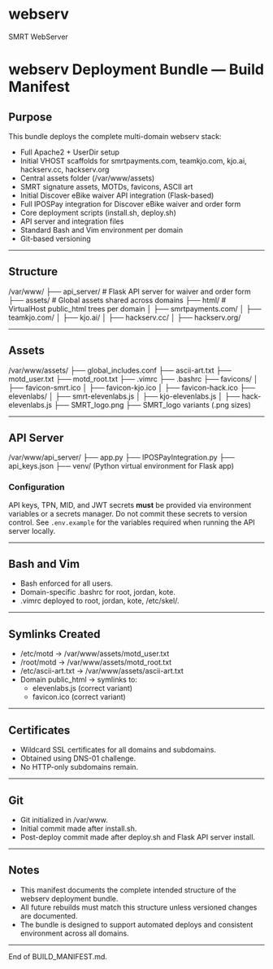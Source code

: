 # webserv
SMRT WebServer
# webserv Deployment Bundle — Build Manifest

## Purpose

This bundle deploys the complete multi-domain webserv stack:

- Full Apache2 + UserDir setup
- Initial VHOST scaffolds for smrtpayments.com, teamkjo.com, kjo.ai, hackserv.cc, hackserv.org
- Central assets folder (/var/www/assets)
- SMRT signature assets, MOTDs, favicons, ASCII art
- Initial Discover eBike waiver API integration (Flask-based)
- Full IPOSPay integration for Discover eBike waiver and order form
- Core deployment scripts (install.sh, deploy.sh)
- API server and integration files
- Standard Bash and Vim environment per domain
- Git-based versioning

---

## Structure

/var/www/
├── api_server/                 # Flask API server for waiver and order form
├── assets/                     # Global assets shared across domains
├── html/                       # VirtualHost public_html trees per domain
│   ├── smrtpayments.com/
│   ├── teamkjo.com/
│   ├── kjo.ai/
│   ├── hackserv.cc/
│   ├── hackserv.org/

---

## Assets

/var/www/assets/
├── global_includes.conf
├── ascii-art.txt
├── motd_user.txt
├── motd_root.txt
├── .vimrc
├── .bashrc
├── favicons/
│   ├── favicon-smrt.ico
│   ├── favicon-kjo.ico
│   ├── favicon-hack.ico
├── elevenlabs/
│   ├── smrt-elevenlabs.js
│   ├── kjo-elevenlabs.js
│   ├── hack-elevenlabs.js
├── SMRT_logo.png
├── SMRT_logo variants (.png sizes)

---

## API Server

/var/www/api_server/
├── app.py
├── IPOSPayIntegration.py
├── api_keys.json
├── venv/ (Python virtual environment for Flask app)

### Configuration

API keys, TPN, MID, and JWT secrets **must** be provided via environment variables or a secrets manager. Do not commit these secrets to version control. See `.env.example` for the variables required when running the API server locally.

---

## Bash and Vim

- Bash enforced for all users.
- Domain-specific .bashrc for root, jordan, kote.
- .vimrc deployed to root, jordan, kote, /etc/skel/.

---

## Symlinks Created

- /etc/motd → /var/www/assets/motd_user.txt
- /root/motd → /var/www/assets/motd_root.txt
- /etc/ascii-art.txt → /var/www/assets/ascii-art.txt
- Domain public_html → symlinks to:
  - elevenlabs.js (correct variant)
  - favicon.ico (correct variant)

---

## Certificates

- Wildcard SSL certificates for all domains and subdomains.
- Obtained using DNS-01 challenge.
- No HTTP-only subdomains remain.

---

## Git

- Git initialized in /var/www.
- Initial commit made after install.sh.
- Post-deploy commit made after deploy.sh and Flask API server install.

---

## Notes

- This manifest documents the complete intended structure of the webserv deployment bundle.
- All future rebuilds must match this structure unless versioned changes are documented.
- The bundle is designed to support automated deploys and consistent environment across all domains.

---

End of BUILD_MANIFEST.md.
